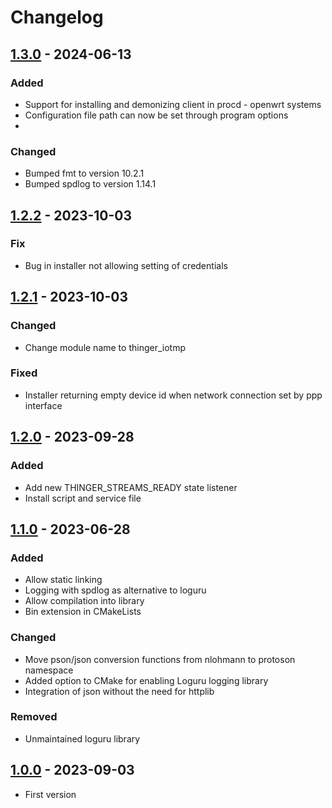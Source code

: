 # Changelog

## [1.3.0] - 2024-06-13

### Added

- Support for installing and demonizing client in procd - openwrt systems
- Configuration file path can now be set through program options
- 
### Changed

- Bumped fmt to version 10.2.1
- Bumped spdlog to version 1.14.1


## [1.2.2] - 2023-10-03

### Fix

- Bug in installer not allowing setting of credentials

## [1.2.1] - 2023-10-03

### Changed

- Change module name to thinger\_iotmp

### Fixed

- Installer returning empty device id when network connection set by ppp interface

## [1.2.0] - 2023-09-28

### Added

- Add new THINGER\_STREAMS\_READY state listener
- Install script and service file

## [1.1.0] - 2023-06-28

### Added

- Allow static linking
- Logging with spdlog as alternative to loguru
- Allow compilation into library
- Bin extension in CMakeLists

### Changed

- Move pson/json conversion functions from nlohmann to protoson namespace
- Added option to CMake for enabling Loguru logging library
- Integration of json without the need for httplib

### Removed

- Unmaintained loguru library

## [1.0.0] - 2023-09-03

- First version

[1.3.0]: https://github.com/thinger-io/IOTMP-Linux/compare/1.2.2...1.3.0
[1.2.2]: https://github.com/thinger-io/IOTMP-Linux/compare/1.2.1...1.2.2
[1.2.1]: https://github.com/thinger-io/IOTMP-Linux/compare/1.2.0...1.2.1
[1.2.0]: https://github.com/thinger-io/IOTMP-Linux/compare/1.1.0...1.2.0
[1.1.0]: https://github.com/thinger-io/IOTMP-Linux/compare/1.0.0...1.1.0
[1.0.0]: https://github.com/thinger-io/IOTMP-Linux/tag/1.0.0
